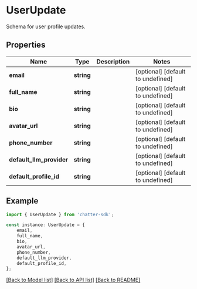 # UserUpdate

Schema for user profile updates.

## Properties

Name | Type | Description | Notes
------------ | ------------- | ------------- | -------------
**email** | **string** |  | [optional] [default to undefined]
**full_name** | **string** |  | [optional] [default to undefined]
**bio** | **string** |  | [optional] [default to undefined]
**avatar_url** | **string** |  | [optional] [default to undefined]
**phone_number** | **string** |  | [optional] [default to undefined]
**default_llm_provider** | **string** |  | [optional] [default to undefined]
**default_profile_id** | **string** |  | [optional] [default to undefined]

## Example

```typescript
import { UserUpdate } from 'chatter-sdk';

const instance: UserUpdate = {
    email,
    full_name,
    bio,
    avatar_url,
    phone_number,
    default_llm_provider,
    default_profile_id,
};
```

[[Back to Model list]](../README.md#documentation-for-models) [[Back to API list]](../README.md#documentation-for-api-endpoints) [[Back to README]](../README.md)
